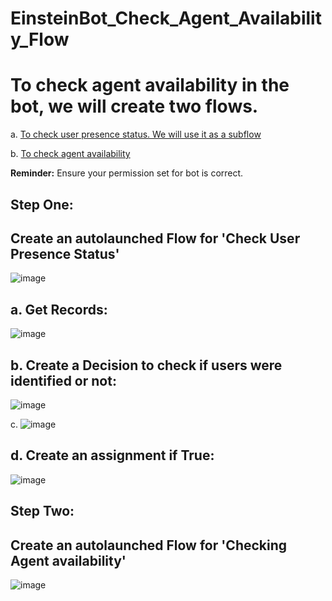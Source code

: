 # EinsteinBot_Check_Agent_Availability_Flow

<h1>To check agent availability in the bot, we will create two flows.</h1>

a. <u>To check user presence status. We will use it as a subflow</u>

b. <u>To check agent availability</u>


<b>Reminder:</b> Ensure your permission set for bot is correct.

<h2> Step One:</h2>
<h2> Create an autolaunched Flow for 'Check User Presence Status' </h2>

![image](https://user-images.githubusercontent.com/37139091/217403205-f27b98c3-844b-4545-90d1-44452db7d465.png)

<h2>a. Get Records:</h2>

![image](https://user-images.githubusercontent.com/37139091/217404337-44a0dd62-0539-44b1-b3aa-7ae9956f49df.png)


<h2>b. Create a Decision to check if users were identified or not:</h2>

![image](https://user-images.githubusercontent.com/37139091/217404444-6214a2c1-bf17-4348-bad6-f64f6823127b.png)


c. ![image](https://user-images.githubusercontent.com/37139091/217404489-9408c1e5-a948-4dbf-a1d1-7d148d2bf33e.png)


<h2>d. Create an assignment if True:</h2>

![image](https://user-images.githubusercontent.com/37139091/217404570-70b6d380-b149-4cf4-bae6-178303db190e.png)




<h2> Step Two:</h2>


<h2> Create an autolaunched Flow for 'Checking Agent availability' </h2>

![image](https://user-images.githubusercontent.com/37139091/217405416-547ab0de-4ab6-467e-9483-29330e203ae3.png)



